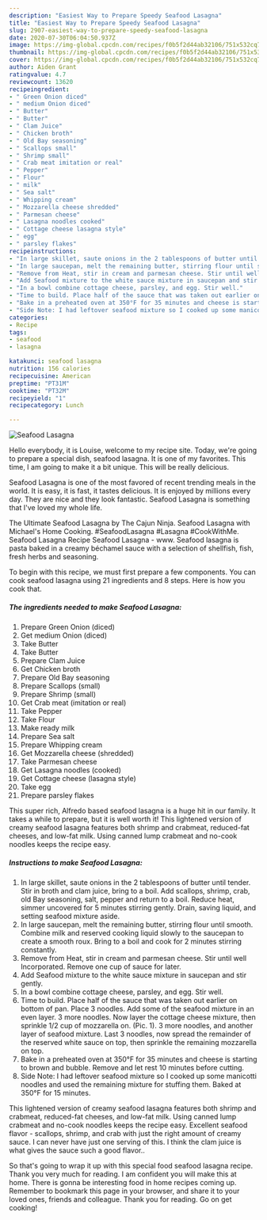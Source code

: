 ```yaml
---
description: "Easiest Way to Prepare Speedy Seafood Lasagna"
title: "Easiest Way to Prepare Speedy Seafood Lasagna"
slug: 2907-easiest-way-to-prepare-speedy-seafood-lasagna
date: 2020-07-30T06:04:50.937Z
image: https://img-global.cpcdn.com/recipes/f0b5f2d44ab32106/751x532cq70/seafood-lasagna-recipe-main-photo.jpg
thumbnail: https://img-global.cpcdn.com/recipes/f0b5f2d44ab32106/751x532cq70/seafood-lasagna-recipe-main-photo.jpg
cover: https://img-global.cpcdn.com/recipes/f0b5f2d44ab32106/751x532cq70/seafood-lasagna-recipe-main-photo.jpg
author: Aiden Grant
ratingvalue: 4.7
reviewcount: 13620
recipeingredient:
- " Green Onion diced"
- " medium Onion diced"
- " Butter"
- " Butter"
- " Clam Juice"
- " Chicken broth"
- " Old Bay seasoning"
- " Scallops small"
- " Shrimp small"
- " Crab meat imitation or real"
- " Pepper"
- " Flour"
- " milk"
- " Sea salt"
- " Whipping cream"
- " Mozzarella cheese shredded"
- " Parmesan cheese"
- " Lasagna noodles cooked"
- " Cottage cheese lasagna style"
- " egg"
- " parsley flakes"
recipeinstructions:
- "In large skillet, saute onions in the 2 tablespoons of butter until tender. Stir in broth and clam juice, bring to a boil. Add scallops, shrimp, crab, old Bay seasoning, salt, pepper and return to a boil. Reduce heat, simmer uncovered for 5 minutes stirring gently. Drain, saving liquid, and setting seafood mixture aside."
- "In large saucepan, melt the remaining butter, stirring flour until smooth. Combine milk and reserved cooking liquid slowly to the saucepan to create a smooth roux. Bring to a boil and cook for 2 minutes stirring constantly."
- "Remove from Heat, stir in cream and parmesan cheese. Stir until well Incorporated. Remove one cup of sauce for later."
- "Add Seafood mixture to the white sauce mixture in saucepan and stir gently."
- "In a bowl combine cottage cheese, parsley, and egg. Stir well."
- "Time to build. Place half of the sauce that was taken out earlier on bottom of pan. Place 3 noodles. Add some of the seafood mixture in an even layer. 3 more noodles. Now layer the cottage cheese mixture, then sprinkle 1/2 cup of mozzarella on. (Pic. 1). 3 more noodles, and another layer of seafood mixture. Last 3 noodles, now spread the remainder of the reserved white sauce on top, then sprinkle the remaining mozzarella on top."
- "Bake in a preheated oven at 350°F for 35 minutes and cheese is starting to brown and bubble. Remove and let rest 10 minutes before cutting."
- "Side Note: I had leftover seafood mixture so I cooked up some manicotti noodles and used the remaining mixture for stuffing them. Baked at 350°F for 15 minutes."
categories:
- Recipe
tags:
- seafood
- lasagna

katakunci: seafood lasagna 
nutrition: 156 calories
recipecuisine: American
preptime: "PT31M"
cooktime: "PT32M"
recipeyield: "1"
recipecategory: Lunch

---
```



![Seafood Lasagna](https://img-global.cpcdn.com/recipes/f0b5f2d44ab32106/751x532cq70/seafood-lasagna-recipe-main-photo.jpg)

Hello everybody, it is Louise, welcome to my recipe site. Today, we're going to prepare a special dish, seafood lasagna. It is one of my favorites. This time, I am going to make it a bit unique. This will be really delicious.

Seafood Lasagna is one of the most favored of recent trending meals in the world. It is easy, it is fast, it tastes delicious. It is enjoyed by millions every day. They are nice and they look fantastic. Seafood Lasagna is something that I've loved my whole life.

The Ultimate Seafood Lasagna by The Cajun Ninja. Seafood Lasagna with Michael&#39;s Home Cooking. #SeafoodLasagna #Lasagna #CookWithMe. Seafood Lasagna Recipe Seafood Lasagna - www. Seafood lasagna is pasta baked in a creamy béchamel sauce with a selection of shellfish, fish, fresh herbs and seasoning.


To begin with this recipe, we must first prepare a few components. You can cook seafood lasagna using 21 ingredients and 8 steps. Here is how you cook that.

<!--inarticleads1-->

##### The ingredients needed to make Seafood Lasagna:

1. Prepare  Green Onion (diced)
1. Get  medium Onion (diced)
1. Take  Butter
1. Take  Butter
1. Prepare  Clam Juice
1. Get  Chicken broth
1. Prepare  Old Bay seasoning
1. Prepare  Scallops (small)
1. Prepare  Shrimp (small)
1. Get  Crab meat (imitation or real)
1. Take  Pepper
1. Take  Flour
1. Make ready  milk
1. Prepare  Sea salt
1. Prepare  Whipping cream
1. Get  Mozzarella cheese (shredded)
1. Take  Parmesan cheese
1. Get  Lasagna noodles (cooked)
1. Get  Cottage cheese (lasagna style)
1. Take  egg
1. Prepare  parsley flakes


This super rich, Alfredo based seafood lasagna is a huge hit in our family. It takes a while to prepare, but it is well worth it! This lightened version of creamy seafood lasagna features both shrimp and crabmeat, reduced-fat cheeses, and low-fat milk. Using canned lump crabmeat and no-cook noodles keeps the recipe easy. 

<!--inarticleads2-->

##### Instructions to make Seafood Lasagna:

1. In large skillet, saute onions in the 2 tablespoons of butter until tender. Stir in broth and clam juice, bring to a boil. Add scallops, shrimp, crab, old Bay seasoning, salt, pepper and return to a boil. Reduce heat, simmer uncovered for 5 minutes stirring gently. Drain, saving liquid, and setting seafood mixture aside.
1. In large saucepan, melt the remaining butter, stirring flour until smooth. Combine milk and reserved cooking liquid slowly to the saucepan to create a smooth roux. Bring to a boil and cook for 2 minutes stirring constantly.
1. Remove from Heat, stir in cream and parmesan cheese. Stir until well Incorporated. Remove one cup of sauce for later.
1. Add Seafood mixture to the white sauce mixture in saucepan and stir gently.
1. In a bowl combine cottage cheese, parsley, and egg. Stir well.
1. Time to build. Place half of the sauce that was taken out earlier on bottom of pan. Place 3 noodles. Add some of the seafood mixture in an even layer. 3 more noodles. Now layer the cottage cheese mixture, then sprinkle 1/2 cup of mozzarella on. (Pic. 1). 3 more noodles, and another layer of seafood mixture. Last 3 noodles, now spread the remainder of the reserved white sauce on top, then sprinkle the remaining mozzarella on top.
1. Bake in a preheated oven at 350°F for 35 minutes and cheese is starting to brown and bubble. Remove and let rest 10 minutes before cutting.
1. Side Note: I had leftover seafood mixture so I cooked up some manicotti noodles and used the remaining mixture for stuffing them. Baked at 350°F for 15 minutes.


This lightened version of creamy seafood lasagna features both shrimp and crabmeat, reduced-fat cheeses, and low-fat milk. Using canned lump crabmeat and no-cook noodles keeps the recipe easy. Excellent seafood flavor - scallops, shrimp, and crab with just the right amount of creamy sauce. I can never have just one serving of this. I think the clam juice is what gives the sauce such a good flavor.. 

So that's going to wrap it up with this special food seafood lasagna recipe. Thank you very much for reading. I am confident you will make this at home. There is gonna be interesting food in home recipes coming up. Remember to bookmark this page in your browser, and share it to your loved ones, friends and colleague. Thank you for reading. Go on get cooking!

